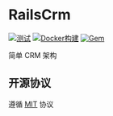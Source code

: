 # RailsCrm

[![测试](https://github.com/work-design/rails_crm/actions/workflows/test.yml/badge.svg)](https://github.com/work-design/rails_crm/actions/workflows/test.yml)
[![Docker构建](https://github.com/work-design/rails_crm/actions/workflows/cd.yml/badge.svg)](https://github.com/work-design/rails_crm/actions/workflows/cd.yml)
[![Gem](https://github.com/work-design/rails_crm/actions/workflows/gempush.yml/badge.svg)](https://github.com/work-design/rails_crm/actions/workflows/gempush.yml)

简单 CRM 架构


## 开源协议
遵循 [MIT](LICENSE) 协议
